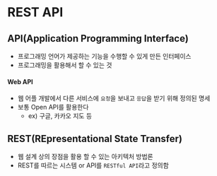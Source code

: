 # REST API

## API(Application Programming Interface)

- 프로그래밍 언어가 제공하는 기능을 수행할 수 있게 만든 인터페이스
- 프로그래밍을 활용해서 할 수 있는 것



#### Web API

- 웹 어플 개발에서 다른 서비스에 `요청`을 보내고 `응답`을 받기 위해 정의된 명세
- 보통 Open API를 활용한다
  - ex) 구글, 카카오 지도 등



## REST(REpresentational State Transfer)

- 웹 설계 상의 장점을 활용 할 수 있는 아키텍처 방법론
- REST를 따르는 시스템 or API를 `RESTful API`라고 정의함



